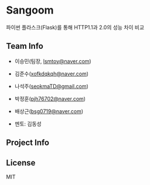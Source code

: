 # Sangoom

파이썬 플라스크(Flask)를 통해 HTTP1.1과 2.0의 성능 차이 비교


## Team Info
* 이승민(팀장, lsmtoy@naver.com)
* 김준수(xofkdqkqh@naver.com)
* 나석주(seokmaTD@gmail.com)
* 박정훈(pjh76702@naver.com)
* 배상근(bsg0719@naver.com)

* 멘토: 김동성


## Project Info



## License
MIT
